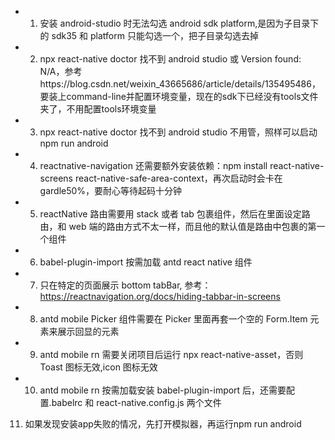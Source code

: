 - 1. 安装 android-studio 时无法勾选 android sdk platform,是因为子目录下的 sdk35 和 platform 只能勾选一个，把子目录勾选去掉

- 2. npx react-native doctor 找不到 android studio 或 Version found: N/A，参考https://blog.csdn.net/weixin_43665686/article/details/135495486，要装上command-line并配置环境变量，现在的sdk下已经没有tools文件夹了，不用配置tools环境变量

- 3. npx react-native doctor 找不到 android studio 不用管，照样可以启动 npm run android

- 4. reactnative-navigation 还需要额外安装依赖：npm install react-native-screens react-native-safe-area-context，再次启动时会卡在 gardle50%，要耐心等待起码十分钟

- 5. reactNative 路由需要用 stack 或者 tab 包裹组件，然后在里面设定路由，和 web 端的路由方式不太一样，而且他的默认值是路由中包裹的第一个组件

- 6. babel-plugin-import 按需加载 antd react native 组件

- 7. 只在特定的页面展示 bottom tabBar, 参考：https://reactnavigation.org/docs/hiding-tabbar-in-screens

- 8. antd mobile Picker 组件需要在 Picker 里面再套一个空的 Form.Item 元素来展示回显的元素

- 9. antd mobile rn 需要关闭项目后运行 npx react-native-asset，否则 Toast 图标无效,icon 图标无效

- 10. antd mobile rn 按需加载安装 babel-plugin-import 后，还需要配置.babelrc 和 react-native.config.js 两个文件

11. 如果发现安装app失败的情况，先打开模拟器，再运行npm run android
